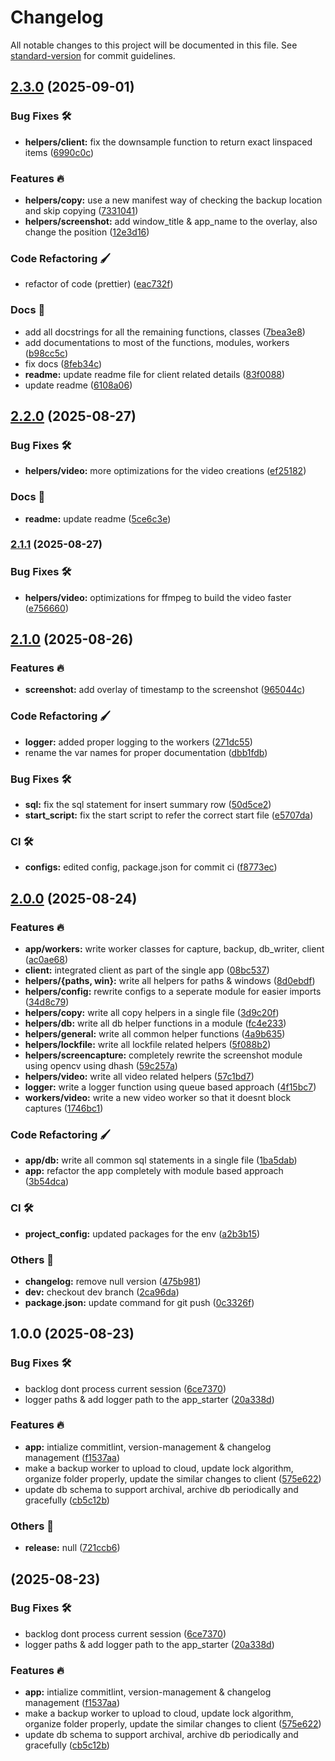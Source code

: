 # Changelog

All notable changes to this project will be documented in this file. See [standard-version](https://github.com/conventional-changelog/standard-version) for commit guidelines.

## [2.3.0](https://github.com/tks18/open-memory-lane/compare/v2.2.0...v2.3.0) (2025-09-01)


### Bug Fixes 🛠

* **helpers/client:** fix the downsample function to return exact linspaced items ([6990c0c](https://github.com/tks18/open-memory-lane/commit/6990c0ccee4cf5da68df0ea54500760da5c625b5))


### Features 🔥

* **helpers/copy:** use a new manifest way of checking the backup location and skip copying ([7331041](https://github.com/tks18/open-memory-lane/commit/733104171a9f204ed0c3137711631a38d2b65c05))
* **helpers/screenshot:** add window_title & app_name to the overlay, also change the position ([12e3d16](https://github.com/tks18/open-memory-lane/commit/12e3d1669609948beffb4f5db6c47eed9a0caa50))


### Code Refactoring 🖌

* refactor of code (prettier) ([eac732f](https://github.com/tks18/open-memory-lane/commit/eac732f67dbe04c2965f826a677eb503c6dccbed))


### Docs 📃

* add all docstrings for all the remaining functions, classes ([7bea3e8](https://github.com/tks18/open-memory-lane/commit/7bea3e888dfca958c7635a4292e40374e9a1c6a8))
* add documentations to most of the functions, modules, workers ([b98cc5c](https://github.com/tks18/open-memory-lane/commit/b98cc5c60f65ba32a50df14a0b796fe795790af7))
* fix docs ([8feb34c](https://github.com/tks18/open-memory-lane/commit/8feb34c71a6f360ecd297d5e0efbf4afe16d4318))
* **readme:** update readme file for client related details ([83f0088](https://github.com/tks18/open-memory-lane/commit/83f00881305bd7e699d2b397e013fa179c861e11))
* update readme ([6108a06](https://github.com/tks18/open-memory-lane/commit/6108a06d684068467bf2f227ab7def43b3e7890e))

## [2.2.0](https://github.com/tks18/open-memory-lane/compare/v2.1.1...v2.2.0) (2025-08-27)


### Bug Fixes 🛠

* **helpers/video:** more optimizations for the video creations ([ef25182](https://github.com/tks18/open-memory-lane/commit/ef251829a85226d05f4b8c30a4d2df2fca02424a))


### Docs 📃

* **readme:** update readme ([5ce6c3e](https://github.com/tks18/open-memory-lane/commit/5ce6c3e73f124aef06efce9b3f0edec959884825))

### [2.1.1](https://github.com/tks18/open-memory-lane/compare/v2.1.0...v2.1.1) (2025-08-27)


### Bug Fixes 🛠

* **helpers/video:** optimizations for ffmpeg to build the video faster ([e756660](https://github.com/tks18/open-memory-lane/commit/e75666050e270beadbda3e975c96b401af6874ec))

## [2.1.0](https://github.com/tks18/open-memory-lane/compare/v2.0.0...v2.1.0) (2025-08-26)


### Features 🔥

* **screenshot:** add overlay of timestamp to the screenshot ([965044c](https://github.com/tks18/open-memory-lane/commit/965044ccfd9beec48ce9c47ade2a3f424b81fd5a))


### Code Refactoring 🖌

* **logger:** added proper logging to the workers ([271dc55](https://github.com/tks18/open-memory-lane/commit/271dc551b546d7edb33e99049ec55d537bcecc4e))
* rename the var names for proper documentation ([dbb1fdb](https://github.com/tks18/open-memory-lane/commit/dbb1fdb16b0e2193d731672ab50ead6f7d1442fe))


### Bug Fixes 🛠

* **sql:** fix the sql statement for insert summary row ([50d5ce2](https://github.com/tks18/open-memory-lane/commit/50d5ce28b222ab4d05bade62399ac24db7bd6ec1))
* **start_script:** fix the start script to refer the correct start file ([e5707da](https://github.com/tks18/open-memory-lane/commit/e5707da01c88fe7bf79ff74513c820a00d6b1a1a))


### CI 🛠

* **configs:** edited config, package.json for commit ci ([f8773ec](https://github.com/tks18/open-memory-lane/commit/f8773ec28a78544c78a1d5ed74391daa17f1c461))

## [2.0.0](https://github.com/tks18/open-memory-lane/compare/v1.0.0...v2.0.0) (2025-08-24)


### Features 🔥

* **app/workers:** write worker classes for capture, backup, db_writer, client ([ac0ae68](https://github.com/tks18/open-memory-lane/commit/ac0ae6835f7e05447d728f3e3f245f8420fc1651))
* **client:** integrated client as part of the single app ([08bc537](https://github.com/tks18/open-memory-lane/commit/08bc537dae9a6bf5c6d66eb0453d5fd0ec2bc39d))
* **helpers/{paths, win}:** write all helpers for paths & windows ([8d0ebdf](https://github.com/tks18/open-memory-lane/commit/8d0ebdfb977abb3a0446f306000e4911053391e5))
* **helpers/config:** rewrite configs to a seperate module for easier imports ([34d8c79](https://github.com/tks18/open-memory-lane/commit/34d8c79479a27718086cc60217223190150f038c))
* **helpers/copy:** write all copy helpers in a single file ([3d9c20f](https://github.com/tks18/open-memory-lane/commit/3d9c20fca470e3733380e62648c6832a01b13e96))
* **helpers/db:** write all db helper functions in a module ([fc4e233](https://github.com/tks18/open-memory-lane/commit/fc4e23370c906e72cd0a38bd2492000389da120e))
* **helpers/general:** write all common helper functions ([4a9b635](https://github.com/tks18/open-memory-lane/commit/4a9b635f42a9de70aa6a9621bf7be3ac49da510f))
* **helpers/lockfile:** write all lockfile related helpers ([5f088b2](https://github.com/tks18/open-memory-lane/commit/5f088b2b8df439a053312e497fad9fe5459e9d40))
* **helpers/screencapture:** completely rewrite the screenshot module using opencv using dhash ([59c257a](https://github.com/tks18/open-memory-lane/commit/59c257a0765f5fe7cf4939d6153a5cc75857d56c))
* **helpers/video:** write all video related helpers ([57c1bd7](https://github.com/tks18/open-memory-lane/commit/57c1bd71f12f42c5e3a81d92567a37eefbf42c99))
* **logger:** write a logger function using queue based approach ([4f15bc7](https://github.com/tks18/open-memory-lane/commit/4f15bc74d1d35894711def6fdce01b31d741ebea))
* **workers/video:** write a new video worker so that it doesnt block captures ([1746bc1](https://github.com/tks18/open-memory-lane/commit/1746bc12ddc45f34314641bd832c1e68e476b4f0))


### Code Refactoring 🖌

* **app/db:** write all common sql statements in a single file ([1ba5dab](https://github.com/tks18/open-memory-lane/commit/1ba5dabd8c918682475c2452264b45e930eb467c))
* **app:** refactor the app completely with module based approach ([3b54dca](https://github.com/tks18/open-memory-lane/commit/3b54dcadfdf63cfb4327498653e8bfa09ba6bc38))


### CI 🛠

* **project_config:** updated packages for the env ([a2b3b15](https://github.com/tks18/open-memory-lane/commit/a2b3b15f9ce07a0be412825fe1d175db663af58a))


### Others 🔧

* **changelog:** remove null version ([475b981](https://github.com/tks18/open-memory-lane/commit/475b981deecc4ff0346f1cc1c8c3ef1036baf6f0))
* **dev:** checkout dev branch ([2ca96da](https://github.com/tks18/open-memory-lane/commit/2ca96da65207ed42077ba20c6ab0088d869f42a8))
* **package.json:** update command for git push ([0c3326f](https://github.com/tks18/open-memory-lane/commit/0c3326f5fe80d7cce3bbdc035d2ca9137a221f33))

## 1.0.0 (2025-08-23)


### Bug Fixes 🛠

* backlog dont process current session ([6ce7370](https://github.com/tks18/open-memory-lane/commit/6ce73701b4c1d3dc88ff5c1e60ade72671f8ec3e))
* logger paths & add logger path to the app_starter ([20a338d](https://github.com/tks18/open-memory-lane/commit/20a338dc25e9e9c534fa240089ea39670970d298))


### Features 🔥

* **app:** intialize commitlint, version-management & changelog management ([f1537aa](https://github.com/tks18/open-memory-lane/commit/f1537aa00e0e72172547f7d4b1606c5247feed07))
* make a backup worker to upload to cloud, update lock algorithm, organize folder properly, update the similar changes to client ([575e622](https://github.com/tks18/open-memory-lane/commit/575e622277b6da6e5dcc7199089a0e2b0027f8b7))
* update db schema to support archival, archive db periodically and gracefully ([cb5c12b](https://github.com/tks18/open-memory-lane/commit/cb5c12b1057828dbe5a3bc0b1f541b708e3d34d1))


### Others 🔧

* **release:** null ([721ccb6](https://github.com/tks18/open-memory-lane/commit/721ccb6a082210193e45dab0fbb31bb846344317))

##  (2025-08-23)


### Bug Fixes 🛠

* backlog dont process current session ([6ce7370](https://github.com/tks18/open-memory-lane/commit/6ce73701b4c1d3dc88ff5c1e60ade72671f8ec3e))
* logger paths & add logger path to the app_starter ([20a338d](https://github.com/tks18/open-memory-lane/commit/20a338dc25e9e9c534fa240089ea39670970d298))


### Features 🔥

* **app:** intialize commitlint, version-management & changelog management ([f1537aa](https://github.com/tks18/open-memory-lane/commit/f1537aa00e0e72172547f7d4b1606c5247feed07))
* make a backup worker to upload to cloud, update lock algorithm, organize folder properly, update the similar changes to client ([575e622](https://github.com/tks18/open-memory-lane/commit/575e622277b6da6e5dcc7199089a0e2b0027f8b7))
* update db schema to support archival, archive db periodically and gracefully ([cb5c12b](https://github.com/tks18/open-memory-lane/commit/cb5c12b1057828dbe5a3bc0b1f541b708e3d34d1))
